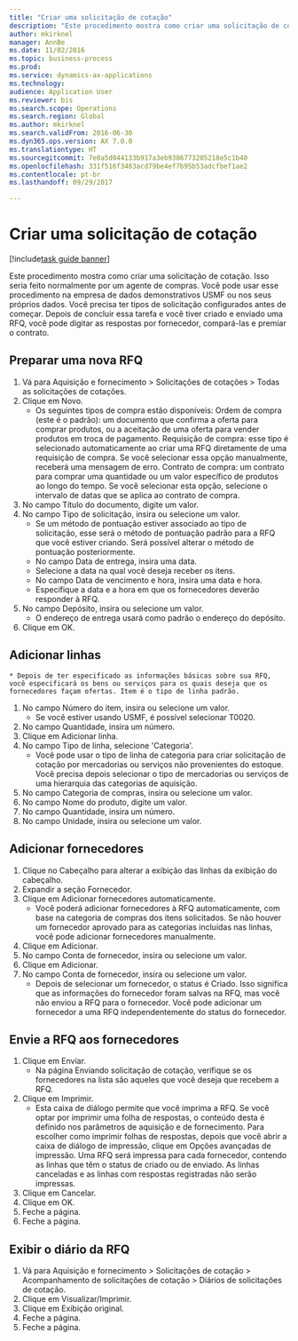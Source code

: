 ```yaml
--- 
title: "Criar uma solicitação de cotação"
description: "Este procedimento mostra como criar uma solicitação de cotação."
author: mkirknel
manager: AnnBe
ms.date: 11/02/2016
ms.topic: business-process
ms.prod: 
ms.service: dynamics-ax-applications
ms.technology: 
audience: Application User
ms.reviewer: bis
ms.search.scope: Operations
ms.search.region: Global
ms.author: mkirknel
ms.search.validFrom: 2016-06-30
ms.dyn365.ops.version: AX 7.0.0
ms.translationtype: HT
ms.sourcegitcommit: 7e0a5d044133b917a3eb9386773205218e5c1b40
ms.openlocfilehash: 331f516f3483acd79be4ef7b95b53adcfbef1ae2
ms.contentlocale: pt-br
ms.lasthandoff: 09/29/2017

---
```

# <a name="create-a-request-for-quotation"></a>Criar uma solicitação de cotação

[!include[task guide banner](../../includes/task-guide-banner.md)]

Este procedimento mostra como criar uma solicitação de cotação. Isso seria feito normalmente por um agente de compras. Você pode usar esse procedimento na empresa de dados demonstrativos USMF ou nos seus próprios dados. Você precisa ter tipos de solicitação configurados antes de começar. Depois de concluir essa tarefa e você tiver criado e enviado uma RFQ, você pode digitar as respostas por fornecedor, compará-las e premiar o contrato.


## <a name="prepare-a-new-rfq"></a>Preparar uma nova RFQ
1. Vá para Aquisição e fornecimento > Solicitações de cotações > Todas as solicitações de cotações.
2. Clique em Novo.
    * Os seguintes tipos de compra estão disponíveis: Ordem de compra (este é o padrão): um documento que confirma a oferta para comprar produtos, ou a aceitação de uma oferta para vender produtos em troca de pagamento. Requisição de compra: esse tipo é selecionado automaticamente ao criar uma RFQ diretamente de uma requisição de compra. Se você selecionar essa opção manualmente, receberá uma mensagem de erro. Contrato de compra: um contrato para comprar uma quantidade ou um valor específico de produtos ao longo do tempo. Se você selecionar esta opção, selecione o intervalo de datas que se aplica ao contrato de compra.  
3. No campo Título do documento, digite um valor.
4. No campo Tipo de solicitação, insira ou selecione um valor.
    * Se um método de pontuação estiver associado ao tipo de solicitação, esse será o método de pontuação padrão para a RFQ que você estiver criando. Será possível alterar o método de pontuação posteriormente.  
    * No campo Data de entrega, insira uma data.  
    * Selecione a data na qual você deseja receber os itens.  
    * No campo Data de vencimento e hora, insira uma data e hora.  
    * Especifique a data e a hora em que os fornecedores deverão responder à RFQ.  
5. No campo Depósito, insira ou selecione um valor.
    * O endereço de entrega usará como padrão o endereço do depósito.  
6. Clique em OK.

## <a name="add-lines"></a>Adicionar linhas
    * Depois de ter especificado as informações básicas sobre sua RFQ, você especificará os bens ou serviços para os quais deseja que os fornecedores façam ofertas. Item é o tipo de linha padrão.   
1. No campo Número do item, insira ou selecione um valor.
    * Se você estiver usando USMF, é possível selecionar T0020.  
2. No campo Quantidade, insira um número.
3. Clique em Adicionar linha.
4. No campo Tipo de linha, selecione 'Categoria'.
    * Você pode usar o tipo de linha de categoria para criar solicitação de cotação por mercadorias ou serviços não provenientes do estoque. Você precisa depois selecionar o tipo de mercadorias ou serviços de uma hierarquia das categorias de aquisição.  
5. No campo Categoria de compras, insira ou selecione um valor.
6. No campo Nome do produto, digite um valor.
7. No campo Quantidade, insira um número.
8. No campo Unidade, insira ou selecione um valor.

## <a name="add-vendors"></a>Adicionar fornecedores
1. Clique no Cabeçalho para alterar a exibição das linhas da exibição do cabeçalho. 
2. Expandir a seção Fornecedor.
3. Clique em Adicionar fornecedores automaticamente.
    * Você poderá adicionar fornecedores à RFQ automaticamente, com base na categoria de compras dos itens solicitados. Se não houver um fornecedor aprovado para as categorias incluídas nas linhas, você pode adicionar fornecedores manualmente.  
4. Clique em Adicionar.
5. No campo Conta de fornecedor, insira ou selecione um valor.
6. Clique em Adicionar.
7. No campo Conta de fornecedor, insira ou selecione um valor.
    * Depois de selecionar um fornecedor, o status é Criado. Isso significa que as informações do fornecedor foram salvas na RFQ, mas você não enviou a RFQ para o fornecedor. Você pode adicionar um fornecedor a uma RFQ independentemente do status do fornecedor.  

## <a name="send-the-rfq-to-vendors"></a>Envie a RFQ aos fornecedores
1. Clique em Enviar.
    * Na página Enviando solicitação de cotação, verifique se os fornecedores na lista são aqueles que você deseja que recebem a RFQ.  
2. Clique em Imprimir.
    * Esta caixa de diálogo permite que você imprima a RFQ. Se você optar por imprimir uma folha de respostas, o conteúdo desta é definido nos parâmetros de aquisição e de fornecimento. Para escolher como imprimir folhas de respostas, depois que você abrir a caixa de diálogo de impressão, clique em Opções avançadas de impressão. Uma RFQ será impressa para cada fornecedor, contendo as linhas que têm o status de criado ou de enviado. As linhas canceladas e as linhas com respostas registradas não serão impressas.   
3. Clique em Cancelar.
4. Clique em OK.
5. Feche a página.
6. Feche a página.

## <a name="view-the-rfq-journal"></a>Exibir o diário da RFQ
1. Vá para Aquisição e fornecimento > Solicitações de cotação > Acompanhamento de solicitações de cotação > Diários de solicitações de cotação.
2. Clique em Visualizar/Imprimir.
3. Clique em Exibição original.
4. Feche a página.
5. Feche a página.


